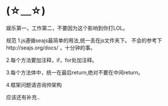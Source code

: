 (☆＿☆)
========
娱乐第一，工作第二，不要因为这个影响到你打LOL。

规范
1.js遵循seajs最简单的用法,统一丢在js文件夹下。
不会的参考下http://seajs.org/docs/
，十分钟的事。

2.每个方法要加注释，if，for处加注释。

3.每个方法体中，统一在最后return,绝对不要在中间return。

4.框架问题请咨询帅架构

应该还有补充..
